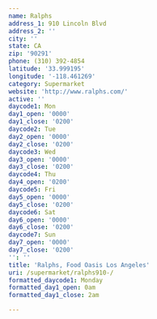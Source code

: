 ```yaml
---
name: Ralphs
address_1: 910 Lincoln Blvd
address_2: ''
city: ''
state: CA
zip: '90291'
phone: (310) 392-4854
latitude: '33.999195'
longitude: '-118.461269'
category: Supermarket
website: 'http://www.ralphs.com/'
active: ''
daycode1: Mon
day1_open: '0000'
day1_close: '0200'
daycode2: Tue
day2_open: '0000'
day2_close: '0200'
daycode3: Wed
day3_open: '0000'
day3_close: '0200'
daycode4: Thu
day4_open: '0200'
daycode5: Fri
day5_open: '0000'
day5_close: '0200'
daycode6: Sat
day6_open: '0000'
day6_close: '0200'
daycode7: Sun
day7_open: '0000'
day7_close: '0200'
'': ''
title: 'Ralphs, Food Oasis Los Angeles'
uri: /supermarket/ralphs910-/
formatted_daycode1: Monday
formatted_day1_open: 0am
formatted_day1_close: 2am

---
```

